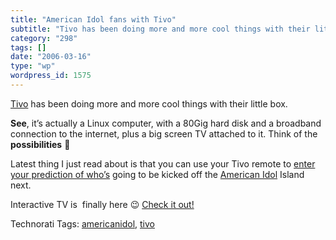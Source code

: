 ```yaml
---
title: "American Idol fans with Tivo"
subtitle: "Tivo has been doing more and more cool things with their little box."
category: "298"
tags: []
date: "2006-03-16"
type: "wp"
wordpress_id: 1575
---
```

[Tivo](http://www.tivo.com/0.0.asp) has been doing more and more cool things with their little box. 

**See**, it’s actually a Linux computer, with a 80Gig hard disk and a broadband connection to the internet, plus a big screen TV attached to it. Think of the **possibilities** 🙂

Latest thing I just read about is that you can use your Tivo remote to [enter your prediction of who’s](http://blog.tivo.com/tivo_blog/2006/03/idol_speculatio_1.html) going to be kicked off the [American Idol](http://www.idolonfox.com/) Island next.

Interactive TV is  finally here 😉 [Check it out!](http://blog.tivo.com/tivo_blog/2006/03/idol_speculatio_1.html)

Technorati Tags: [americanidol](http://www.technorati.com/tag/americanidol), [tivo](http://www.technorati.com/tag/tivo)